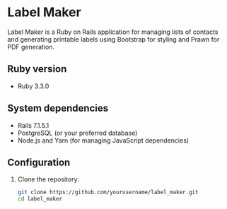 # Label Maker

Label Maker is a Ruby on Rails application for managing lists of contacts and generating printable labels using Bootstrap for styling and Prawn for PDF generation.

## Ruby version

- Ruby 3.3.0

## System dependencies

- Rails 7.1.5.1
- PostgreSQL (or your preferred database)
- Node.js and Yarn (for managing JavaScript dependencies)

## Configuration

1. Clone the repository:
   ```bash
   git clone https://github.com/yourusername/label_maker.git
   cd label_maker
   ```
